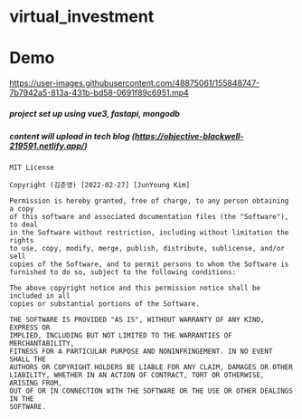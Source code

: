 # virtual_investment

# Demo

https://user-images.githubusercontent.com/48875061/155848747-7b7942a5-813a-431b-bd58-0691f89c6951.mp4

##### project set up using vue3, fastapi, mongodb
##### content will upload in tech blog (https://objective-blackwell-219591.netlify.app/)

```
MIT License

Copyright (김준영) [2022-02-27] [JunYoung Kim]

Permission is hereby granted, free of charge, to any person obtaining a copy
of this software and associated documentation files (the "Software"), to deal
in the Software without restriction, including without limitation the rights
to use, copy, modify, merge, publish, distribute, sublicense, and/or sell
copies of the Software, and to permit persons to whom the Software is
furnished to do so, subject to the following conditions:

The above copyright notice and this permission notice shall be included in all
copies or substantial portions of the Software.

THE SOFTWARE IS PROVIDED "AS IS", WITHOUT WARRANTY OF ANY KIND, EXPRESS OR
IMPLIED, INCLUDING BUT NOT LIMITED TO THE WARRANTIES OF MERCHANTABILITY,
FITNESS FOR A PARTICULAR PURPOSE AND NONINFRINGEMENT. IN NO EVENT SHALL THE
AUTHORS OR COPYRIGHT HOLDERS BE LIABLE FOR ANY CLAIM, DAMAGES OR OTHER
LIABILITY, WHETHER IN AN ACTION OF CONTRACT, TORT OR OTHERWISE, ARISING FROM,
OUT OF OR IN CONNECTION WITH THE SOFTWARE OR THE USE OR OTHER DEALINGS IN THE
SOFTWARE.
```

